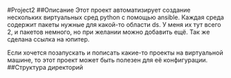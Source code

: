 #Project2
##Описание
Этот проект автоматизирует создание нескольких виртуальных сред python с помощью ansible. 
Каждая среда содержит пакеты нужные для какой-то области ds.
У меня их тут всего 2, и пакетов немного, но при желании можно добавить ещё.
Так же сделана ссылка на юпитер.

Если хочется позапускать и пописать какие-то проекты на виртуальной машине, то этот
проект может быть полезен для её конфигурации.
##Структура директорий
